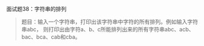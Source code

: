 面试题38：字符串的排列
>题目：输入一个字符串，打印出该字符串中字符的所有排列。例如输入字符串abc，
则打印出由字符a、b、c所能排列出来的所有字符串abc、acb、bac、bca、cab和cba。